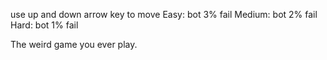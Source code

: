 use up and down arrow key to move
Easy: bot 3% fail
Medium: bot 2% fail
Hard: bot 1% fail

The weird game you ever play.
